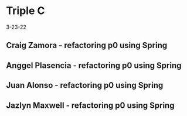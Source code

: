 # Triple C
3-23-22
## Craig Zamora - refactoring p0 using Spring
## Anggel Plasencia - refactoring p0 using Spring
## Juan Alonso - refactoring p0 using Spring
## Jazlyn Maxwell - refactoring p0 using Spring
